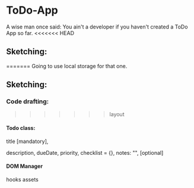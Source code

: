 # ToDo-App
A wise man once said:
You ain't a developer if you haven't created a ToDo App so far.
<<<<<<< HEAD


## Sketching:

=======
Going to use local storage for that one.

## Sketching:
### Code drafting:
>>>>>>> layout


#### Todo class:
title [mandatory],

description, dueDate, priority, checklist = {}, notes: "", [optional]
#### DOM Manager
hooks assets